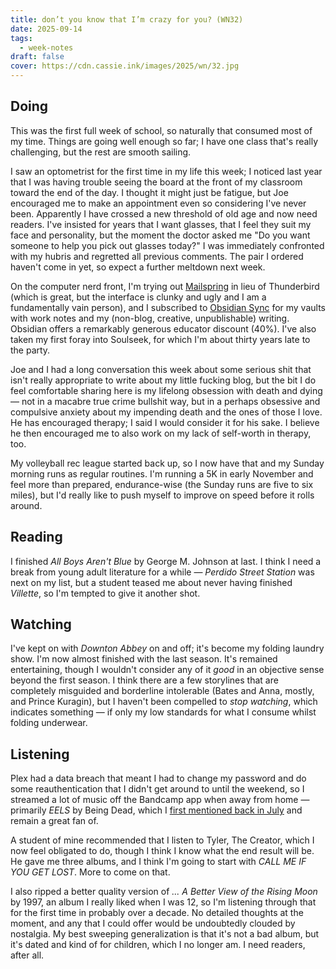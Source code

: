 ```yaml
---
title: don’t you know that I’m crazy for you? (WN32)
date: 2025-09-14
tags:
  - week-notes
draft: false
cover: https://cdn.cassie.ink/images/2025/wn/32.jpg
---
```

## Doing
This was the first full week of school, so naturally that consumed most of my time. Things are going well enough so far; I have one class that's really challenging, but the rest are smooth sailing.

I saw an optometrist for the first time in my life this week; I noticed last year that I was having trouble seeing the board at the front of my classroom toward the end of the day. I thought it might just be fatigue, but Joe encouraged me to make an appointment even so considering I've never been. Apparently I have crossed a new threshold of old age and now need readers. I've insisted for years that I want glasses, that I feel they suit my face and personality, but the moment the doctor asked me "Do you want someone to help you pick out glasses today?" I was immediately confronted with my hubris and regretted all previous comments. The pair I ordered haven't come in yet, so expect a further meltdown next week.

On the computer nerd front, I'm trying out [Mailspring](https://www.getmailspring.com/) in lieu of Thunderbird (which is great, but the interface is clunky and ugly and I am a fundamentally vain person), and I subscribed to [Obsidian Sync](https://obsidian.md/sync) for my vaults with work notes and my (non-blog, creative, unpublishable) writing. Obsidian offers a remarkably generous educator discount (40%). I've also taken my first foray into Soulseek, for which I'm about thirty years late to the party.

Joe and I had a long conversation this week about some serious shit that isn't really appropriate to write about my little fucking blog, but the bit I do feel comfortable sharing here is my lifelong obsession with death and dying — not in a macabre true crime bullshit way, but in a perhaps obsessive and compulsive anxiety about my impending death and the ones of those I love. He has encouraged therapy; I said I would consider it for his sake. I believe he then encouraged me to also work on my lack of self-worth in therapy, too.

My volleyball rec league started back up, so I now have that and my Sunday morning runs as regular routines. I'm running a 5K in early November and feel more than prepared, endurance-wise (the Sunday runs are five to six miles), but I'd really like to push myself to improve on speed before it rolls around.
## Reading
I finished *All Boys Aren't Blue* by George M. Johnson at last. I think I need a break from young adult literature for a while — *Perdido Street Station* was next on my list, but a student teased me about never having finished *Villette*, so I'm tempted to give it another shot.
## Watching
I've kept on with *Downton Abbey* on and off; it's become my folding laundry show. I'm now almost finished with the last season. It's remained entertaining, though I wouldn't consider any of it *good* in an objective sense beyond the first season. I think there are a few storylines that are completely misguided and borderline intolerable (Bates and Anna, mostly, and Prince Kuragin), but I haven't been compelled to *stop watching*, which indicates something — if only my low standards for what I consume whilst folding underwear.
## Listening
Plex had a data breach that meant I had to change my password and do some reauthentication that I didn't get around to until the weekend, so I streamed a lot of music off the Bandcamp app when away from home — primarily *EELS* by Being Dead, which I [first mentioned back in July](https://cassie.ink/week-notes/025/) and remain a great fan of. 

A student of mine recommended that I listen to Tyler, The Creator, which I now feel obligated to do, though I think I know what the end result will be. He gave me three albums, and I think I'm going to start with *CALL ME IF YOU GET LOST*. More to come on that.

I also ripped a better quality version of *... A Better View of the Rising Moon* by 1997, an album I really liked when I was 12, so I'm listening through that for the first time in probably over a decade. No detailed thoughts at the moment, and any that I could offer would be undoubtedly clouded by nostalgia. My best sweeping generalization is that it's not a bad album, but it's dated and kind of for children, which I no longer am. I need readers, after all.